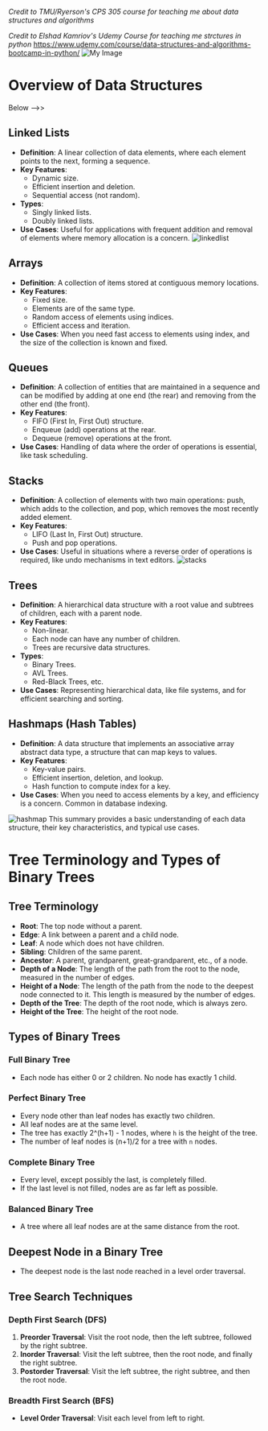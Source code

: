 *Credit to TMU/Ryerson's CPS 305 course for teaching me about data structures and algorithms*

*Credit to Elshad Kamriov's Udemy Course for teaching me strctures in python*
https://www.udemy.com/course/data-structures-and-algorithms-bootcamp-in-python/
![My Image](images/udemy_pic.png)

# Overview of Data Structures

Below -->>

## Linked Lists
- **Definition**: A linear collection of data elements, where each element points to the next, forming a sequence.
- **Key Features**:
  - Dynamic size.
  - Efficient insertion and deletion.
  - Sequential access (not random).
- **Types**:
  - Singly linked lists.
  - Doubly linked lists.
- **Use Cases**: Useful for applications with frequent addition and removal of elements where memory allocation is a concern.
![linkedlist](images/linkedlist.png)

## Arrays
- **Definition**: A collection of items stored at contiguous memory locations. 
- **Key Features**:
  - Fixed size.
  - Elements are of the same type.
  - Random access of elements using indices.
  - Efficient access and iteration.
- **Use Cases**: When you need fast access to elements using index, and the size of the collection is known and fixed.


## Queues
- **Definition**: A collection of entities that are maintained in a sequence and can be modified by adding at one end (the rear) and removing from the other end (the front).
- **Key Features**:
  - FIFO (First In, First Out) structure.
  - Enqueue (add) operations at the rear.
  - Dequeue (remove) operations at the front.
- **Use Cases**: Handling of data where the order of operations is essential, like task scheduling.

## Stacks
- **Definition**: A collection of elements with two main operations: push, which adds to the collection, and pop, which removes the most recently added element.
- **Key Features**:
  - LIFO (Last In, First Out) structure.
  - Push and pop operations.
- **Use Cases**: Useful in situations where a reverse order of operations is required, like undo mechanisms in text editors.
![stacks](images/stacks.png)

## Trees
- **Definition**: A hierarchical data structure with a root value and subtrees of children, each with a parent node.
- **Key Features**:
  - Non-linear.
  - Each node can have any number of children.
  - Trees are recursive data structures.
- **Types**:
  - Binary Trees.
  - AVL Trees.
  - Red-Black Trees, etc.
- **Use Cases**: Representing hierarchical data, like file systems, and for efficient searching and sorting.

## Hashmaps (Hash Tables)
- **Definition**: A data structure that implements an associative array abstract data type, a structure that can map keys to values.
- **Key Features**:
  - Key-value pairs.
  - Efficient insertion, deletion, and lookup.
  - Hash function to compute index for a key.
- **Use Cases**: When you need to access elements by a key, and efficiency is a concern. Common in database indexing.

![hashmap](images/hashmap.png)
This summary provides a basic understanding of each data structure, their key characteristics, and typical use cases.


# Tree Terminology and Types of Binary Trees

## Tree Terminology

- **Root**: The top node without a parent.
- **Edge**: A link between a parent and a child node.
- **Leaf**: A node which does not have children.
- **Sibling**: Children of the same parent.
- **Ancestor**: A parent, grandparent, great-grandparent, etc., of a node.
- **Depth of a Node**: The length of the path from the root to the node, measured in the number of edges.
- **Height of a Node**: The length of the path from the node to the deepest node connected to it. This length is measured by the number of edges.
- **Depth of the Tree**: The depth of the root node, which is always zero.
- **Height of the Tree**: The height of the root node.

## Types of Binary Trees

### Full Binary Tree
- Each node has either 0 or 2 children. No node has exactly 1 child.

### Perfect Binary Tree
- Every node other than leaf nodes has exactly two children.
- All leaf nodes are at the same level.
- The tree has exactly 2^(h+1) - 1 nodes, where `h` is the height of the tree.
- The number of leaf nodes is (n+1)/2 for a tree with `n` nodes.

### Complete Binary Tree
- Every level, except possibly the last, is completely filled.
- If the last level is not filled, nodes are as far left as possible.

### Balanced Binary Tree
- A tree where all leaf nodes are at the same distance from the root.

## Deepest Node in a Binary Tree
- The deepest node is the last node reached in a level order traversal.

## Tree Search Techniques

### Depth First Search (DFS)
1. **Preorder Traversal**: Visit the root node, then the left subtree, followed by the right subtree.
2. **Inorder Traversal**: Visit the left subtree, then the root node, and finally the right subtree.
3. **Postorder Traversal**: Visit the left subtree, the right subtree, and then the root node.

### Breadth First Search (BFS)
- **Level Order Traversal**: Visit each level from left to right.